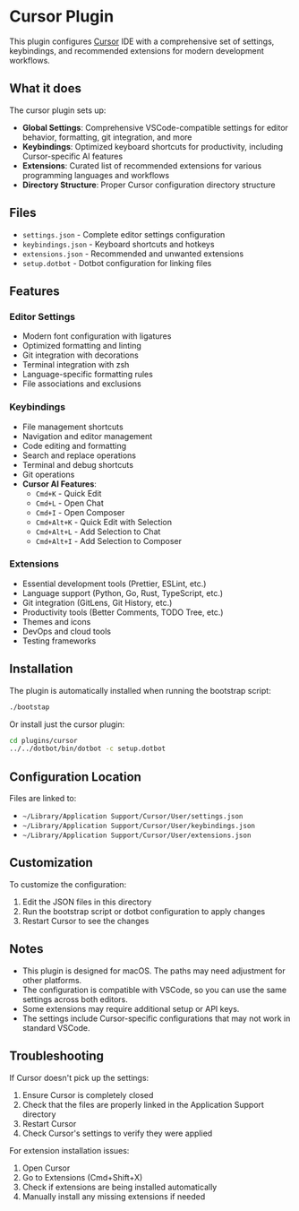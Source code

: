 # Cursor Plugin

This plugin configures [Cursor](https://cursor.sh/) IDE with a comprehensive set of settings, keybindings, and recommended extensions for modern development workflows.

## What it does

The cursor plugin sets up:

- **Global Settings**: Comprehensive VSCode-compatible settings for editor behavior, formatting, git integration, and more
- **Keybindings**: Optimized keyboard shortcuts for productivity, including Cursor-specific AI features
- **Extensions**: Curated list of recommended extensions for various programming languages and workflows
- **Directory Structure**: Proper Cursor configuration directory structure

## Files

- `settings.json` - Complete editor settings configuration
- `keybindings.json` - Keyboard shortcuts and hotkeys
- `extensions.json` - Recommended and unwanted extensions
- `setup.dotbot` - Dotbot configuration for linking files

## Features

### Editor Settings
- Modern font configuration with ligatures
- Optimized formatting and linting
- Git integration with decorations
- Terminal integration with zsh
- Language-specific formatting rules
- File associations and exclusions

### Keybindings
- File management shortcuts
- Navigation and editor management
- Code editing and formatting
- Search and replace operations
- Terminal and debug shortcuts
- Git operations
- **Cursor AI Features**:
  - `Cmd+K` - Quick Edit
  - `Cmd+L` - Open Chat
  - `Cmd+I` - Open Composer
  - `Cmd+Alt+K` - Quick Edit with Selection
  - `Cmd+Alt+L` - Add Selection to Chat
  - `Cmd+Alt+I` - Add Selection to Composer

### Extensions
- Essential development tools (Prettier, ESLint, etc.)
- Language support (Python, Go, Rust, TypeScript, etc.)
- Git integration (GitLens, Git History, etc.)
- Productivity tools (Better Comments, TODO Tree, etc.)
- Themes and icons
- DevOps and cloud tools
- Testing frameworks

## Installation

The plugin is automatically installed when running the bootstrap script:

```bash
./bootstap
```

Or install just the cursor plugin:

```bash
cd plugins/cursor
../../dotbot/bin/dotbot -c setup.dotbot
```

## Configuration Location

Files are linked to:
- `~/Library/Application Support/Cursor/User/settings.json`
- `~/Library/Application Support/Cursor/User/keybindings.json`
- `~/Library/Application Support/Cursor/User/extensions.json`

## Customization

To customize the configuration:

1. Edit the JSON files in this directory
2. Run the bootstrap script or dotbot configuration to apply changes
3. Restart Cursor to see the changes

## Notes

- This plugin is designed for macOS. The paths may need adjustment for other platforms.
- The configuration is compatible with VSCode, so you can use the same settings across both editors.
- Some extensions may require additional setup or API keys.
- The settings include Cursor-specific configurations that may not work in standard VSCode.

## Troubleshooting

If Cursor doesn't pick up the settings:

1. Ensure Cursor is completely closed
2. Check that the files are properly linked in the Application Support directory
3. Restart Cursor
4. Check Cursor's settings to verify they were applied

For extension installation issues:
1. Open Cursor
2. Go to Extensions (Cmd+Shift+X)
3. Check if extensions are being installed automatically
4. Manually install any missing extensions if needed 